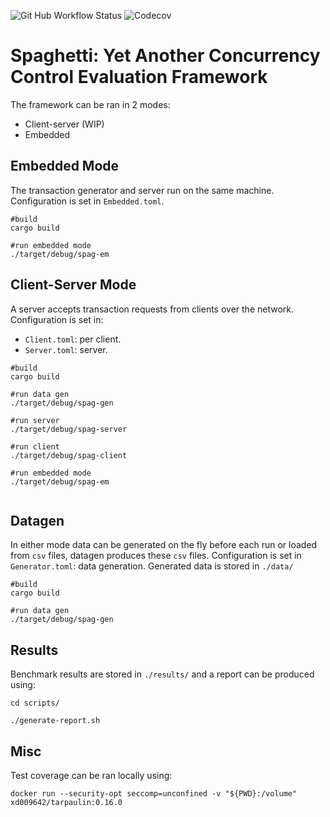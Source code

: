 ![Git Hub Workflow Status](https://img.shields.io/github/workflow/status/jackwaudby/spaghetti/Rust?logo=Github)
![Codecov](https://img.shields.io/codecov/c/github/jackwaudby/spaghetti?logo=codecov)

# Spaghetti: Yet Another Concurrency Control Evaluation Framework

The framework can be ran in 2 modes:
+ Client-server (WIP)
+ Embedded

## Embedded Mode

The transaction generator and server run on the same machine.
Configuration is set in `Embedded.toml`.
```
#build
cargo build

#run embedded mode
./target/debug/spag-em
```

## Client-Server Mode

A server accepts transaction requests from clients over the network.
Configuration is set in:
* `Client.toml`: per client.
* `Server.toml`: server.

```
#build
cargo build

#run data gen
./target/debug/spag-gen

#run server
./target/debug/spag-server

#run client
./target/debug/spag-client

#run embedded mode
./target/debug/spag-em


```

## Datagen

In either mode data can be generated on the fly before each run or loaded from `csv` files, datagen produces these `csv` files.
Configuration is set in `Generator.toml`: data generation.
 Generated data is stored in `./data/`

```
#build
cargo build

#run data gen
./target/debug/spag-gen
```

## Results

Benchmark results are stored in `./results/` and a report can be produced using:
```
cd scripts/

./generate-report.sh
```

## Misc

Test coverage can be ran locally using:
```
docker run --security-opt seccomp=unconfined -v "${PWD}:/volume" xd009642/tarpaulin:0.16.0
```
